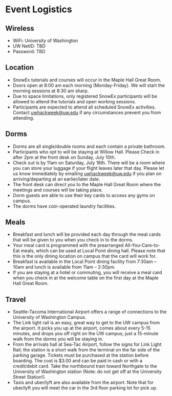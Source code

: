 # Event Logistics

## Wireless

* WiFi: University of Washington
* UW NetID: TBD
* Password: TBD

## Location

* SnowEx tutorials and courses will occur in the Maple Hall Great Room.
* Doors open at 8:00 am each morning (Monday-Friday). We will start the morning sessions at 8:30 am sharp.
* Due to space limitations, only registered SnowEx participants will be allowed to attend the tutorials and open working sessions.
* Participants are expected to attend all scheduled SnowEx activities. Contact [uwhackweek@uw.edu](mailto:uwhackweek@uw.edu) if any circumstances prevent you from attending.

## Dorms

* Dorms are all single/double rooms and each contain a private bathroom.
* Participants who opt to will be staying at Willow Hall. Please Check in after 2pm at the front desk on Sunday, July 10th.
* Check out is by 11am on Saturday, July 16th. There will be a room where you can store your luggage if your flight leaves later that day. Please let us know immediately by emailing [uwhackweek@uw.edu](mailto:uwhackweek@uw.edu) if you plan on arriving/departing at an earlier/later date. 
* The front desk can direct you to the Maple Hall Great Room where the meetings and courses will be taking place. 
* Dorm guests are able to use their key cards to access any gyms on campus. 
* The dorms have coin-operated laundry facilities.

## Meals

* Breakfast and lunch will be provided each day through the meal cards that will be given to you when you check in to the dorms. 
* Your meal card is programmed with the prearranged All-You-Care-to-Eat meals, which can be used at Local Point dining hall. Please note that this is the only dining location on campus that the card will work for. 
* Breakfast is available in the Local Point dining facility from 7:30am – 10am and lunch is available from 11am – 2:30pm.
* If you are staying at a hotel or commuting, you will receive a meal card when you check in at the welcome table on the first day at the Maple Hall Great Room.  

## Travel

* Seattle-Tacoma International Airport offers a range of connections to the University of Washington Campus.
* The Link light rail is an easy, great way to get to the UW campus from the airport. It picks you up at the airport, comes about every 5-15 minutes, and drops you off right on the UW campus; just a 15-minute walk from the dorms you will be staying in.
* From the arrivals hall at Sea-Tac Airport, follow the signs for Link Light Rail; the station is a short walk from the terminal on the far side of the parking garage. Tickets must be purchased at the station before boarding. The cost is $3.00 and can be paid in cash or with a credit/debit card. Take the northbound train toward Northgate to the University of Washington station (Note: do not get off at the University Street Station!). 
* Taxis and uber/lyft are also available from the airport. Note that for uber/lyft you will meet the car in the 3rd floor parking lot for pick up.
